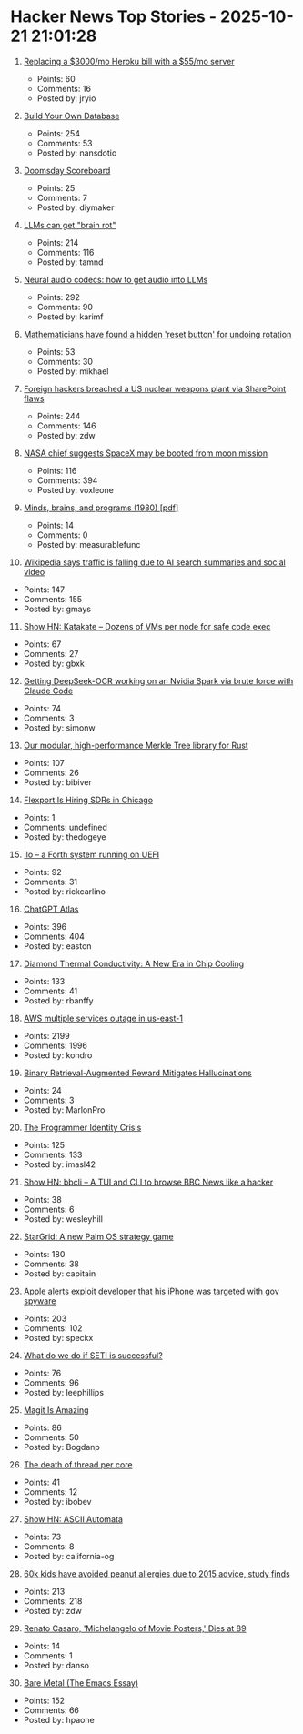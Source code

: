 # Hacker News Top Stories - 2025-10-21 21:01:28

1. [Replacing a $3000/mo Heroku bill with a $55/mo server](https://disco.cloud/blog/how-idealistorg-replaced-a-3000mo-heroku-bill-with-a-55-server/)
   - Points: 60
   - Comments: 16
   - Posted by: jryio

2. [Build Your Own Database](https://www.nan.fyi/database)
   - Points: 254
   - Comments: 53
   - Posted by: nansdotio

3. [Doomsday Scoreboard](https://doomsday.march1studios.com/)
   - Points: 25
   - Comments: 7
   - Posted by: diymaker

4. [LLMs can get "brain rot"](https://llm-brain-rot.github.io/)
   - Points: 214
   - Comments: 116
   - Posted by: tamnd

5. [Neural audio codecs: how to get audio into LLMs](https://kyutai.org/next/codec-explainer)
   - Points: 292
   - Comments: 90
   - Posted by: karimf

6. [Mathematicians have found a hidden 'reset button' for undoing rotation](https://www.newscientist.com/article/2499647-mathematicians-have-found-a-hidden-reset-button-for-undoing-rotation/)
   - Points: 53
   - Comments: 30
   - Posted by: mikhael

7. [Foreign hackers breached a US nuclear weapons plant via SharePoint flaws](https://www.csoonline.com/article/4074962/foreign-hackers-breached-a-us-nuclear-weapons-plant-via-sharepoint-flaws.html)
   - Points: 244
   - Comments: 146
   - Posted by: zdw

8. [NASA chief suggests SpaceX may be booted from moon mission](https://www.cnn.com/2025/10/20/science/nasa-spacex-moon-landing-contract-sean-duffy)
   - Points: 116
   - Comments: 394
   - Posted by: voxleone

9. [Minds, brains, and programs (1980) [pdf]](https://home.csulb.edu/~cwallis/382/readings/482/searle.minds.brains.programs.bbs.1980.pdf)
   - Points: 14
   - Comments: 0
   - Posted by: measurablefunc

10. [Wikipedia says traffic is falling due to AI search summaries and social video](https://techcrunch.com/2025/10/18/wikipedia-says-traffic-is-falling-due-to-ai-search-summaries-and-social-video/)
   - Points: 147
   - Comments: 155
   - Posted by: gmays

11. [Show HN: Katakate – Dozens of VMs per node for safe code exec](https://github.com/Katakate/k7)
   - Points: 67
   - Comments: 27
   - Posted by: gbxk

12. [Getting DeepSeek-OCR working on an Nvidia Spark via brute force with Claude Code](https://simonwillison.net/2025/Oct/20/deepseek-ocr-claude-code/)
   - Points: 74
   - Comments: 3
   - Posted by: simonw

13. [Our modular, high-performance Merkle Tree library for Rust](https://github.com/bilinearlabs/rs-merkle-tree)
   - Points: 107
   - Comments: 26
   - Posted by: bibiver

14. [Flexport Is Hiring SDRs in Chicago](https://job-boards.greenhouse.io/flexport/jobs/5690976?gh_jid=5690976)
   - Points: 1
   - Comments: undefined
   - Posted by: thedogeye

15. [Ilo – a Forth system running on UEFI](https://asciinema.org/a/Lbxa2w9R5IbaJqW3INqVrbX8E)
   - Points: 92
   - Comments: 31
   - Posted by: rickcarlino

16. [ChatGPT Atlas](https://chatgpt.com/atlas)
   - Points: 396
   - Comments: 404
   - Posted by: easton

17. [Diamond Thermal Conductivity: A New Era in Chip Cooling](https://spectrum.ieee.org/diamond-thermal-conductivity)
   - Points: 133
   - Comments: 41
   - Posted by: rbanffy

18. [AWS multiple services outage in us-east-1](https://health.aws.amazon.com/health/status?ts=20251020)
   - Points: 2199
   - Comments: 1996
   - Posted by: kondro

19. [Binary Retrieval-Augmented Reward Mitigates Hallucinations](https://arxiv.org/abs/2510.17733)
   - Points: 24
   - Comments: 3
   - Posted by: MarlonPro

20. [The Programmer Identity Crisis](https://hojberg.xyz/the-programmer-identity-crisis/)
   - Points: 125
   - Comments: 133
   - Posted by: imasl42

21. [Show HN: bbcli – A TUI and CLI to browse BBC News like a hacker](https://github.com/hako/bbcli)
   - Points: 38
   - Comments: 6
   - Posted by: wesleyhill

22. [StarGrid: A new Palm OS strategy game](https://quarters.captaintouch.com/blog/posts/2025-10-21-stargrid-has-arrived,-a-brand-new-palm-os-strategy-game-in-2025.html)
   - Points: 180
   - Comments: 38
   - Posted by: capitain

23. [Apple alerts exploit developer that his iPhone was targeted with gov spyware](https://techcrunch.com/2025/10/21/apple-alerts-exploit-developer-that-his-iphone-was-targeted-with-government-spyware/)
   - Points: 203
   - Comments: 102
   - Posted by: speckx

24. [What do we do if SETI is successful?](https://www.universetoday.com/articles/what-do-we-do-if-seti-is-successful)
   - Points: 76
   - Comments: 96
   - Posted by: leephillips

25. [Magit Is Amazing](https://heiwiper.com/posts/magit-is-awesome/)
   - Points: 86
   - Comments: 50
   - Posted by: Bogdanp

26. [The death of thread per core](https://buttondown.com/jaffray/archive/the-death-of-thread-per-core/)
   - Points: 41
   - Comments: 12
   - Posted by: ibobev

27. [Show HN: ASCII Automata](https://hlnet.neocities.org/ascii-automata/)
   - Points: 73
   - Comments: 8
   - Posted by: california-og

28. [60k kids have avoided peanut allergies due to 2015 advice, study finds](https://www.cbsnews.com/news/peanut-allergies-60000-kids-avoided-2015-advice/)
   - Points: 213
   - Comments: 218
   - Posted by: zdw

29. [Renato Casaro, 'Michelangelo of Movie Posters,' Dies at 89](https://www.nytimes.com/2025/10/10/movies/renato-casaro-dead.html)
   - Points: 14
   - Comments: 1
   - Posted by: danso

30. [Bare Metal (The Emacs Essay)](https://waxbanks.wordpress.com/2025/08/01/bare-metal-the-emacs-essay/)
   - Points: 152
   - Comments: 66
   - Posted by: hpaone

